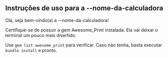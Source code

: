 ## Instruções de uso para a --nome-da-calculadora
  
Olá, seja bem-vindo(a) a --nome-da-calculadora!  

Certifique-se de possuir a gem Awesome_Print instalada. Ela vai deixar o terminal um pouco mais divertido.    
  
Use `gem list awesome_print` para verificar. Caso não tenha, basta executar `bundle install` e pronto.


